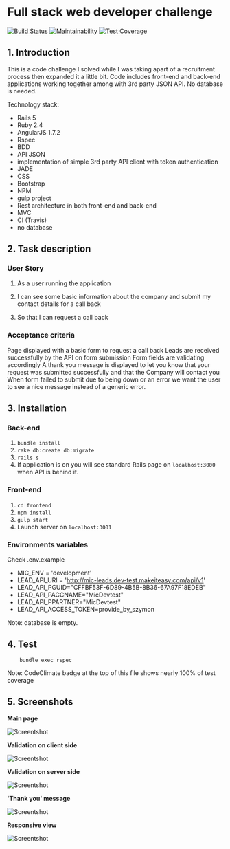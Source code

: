 # Full stack web developer challenge
[![Build Status](https://travis-ci.org/szymon33/mic.svg?branch=master)](https://travis-ci.org/szymon33/mic)
[![Maintainability](https://api.codeclimate.com/v1/badges/48b56fc828cbb16190a4/maintainability)](https://codeclimate.com/github/szymon33/carwaw/maintainability)
[![Test Coverage](https://api.codeclimate.com/v1/badges/48b56fc828cbb16190a4/test_coverage)](https://codeclimate.com/github/szymon33/carwaw/test_coverage)
 
## 1. Introduction

This is a code challenge I solved while I was taking apart of a recruitment process then expanded it a little bit. Code includes front-end and back-end applications working together among with 3rd party JSON API. No database is needed.

Technology stack:

- Rails 5
- Ruby 2.4
- AngularJS 1.7.2
- Rspec
- BDD
- API JSON
- implementation of simple 3rd party API client with token authentication
- JADE
- CSS
- Bootstrap
- NPM
- gulp project
- Rest architecture in both front-end and back-end
- MVC
- CI (Travis)
- no database

## 2. Task description

### User Story
1. As a user running the application

2. I can see some basic information about the company and submit my contact details for a call back

3. So that I can request a call back

### Acceptance criteria
Page displayed with a basic form to request a call back
Leads are received successfully by the API on form submission
Form fields are validating accordingly
A thank you message is displayed to let you know that your request was submitted successfully and that the Company will contact you
When form failed to submit due to being down or an error we want the user to see a nice message instead of a generic error.

## 3. Installation

### Back-end

1. `bundle install`
2. `rake db:create db:migrate`
3. `rails s`
4. If application is on you will see standard Rails page on `localhost:3000` when API is behind it.

### Front-end

1. `cd frontend`
2. `npm install`
3. `gulp start`
4. Launch server on `localhost:3001`

### Environments variables

Check .env.example
- MIC_ENV = 'development'
- LEAD_API_URI = 'http://mic-leads.dev-test.makeiteasy.com/api/v1'
- LEAD_API_PGUID="CFFBF53F-6D89-4B5B-8B36-67A97F18EDEB"
- LEAD_API_PACCNAME="MicDevtest"
- LEAD_API_PPARTNER="MicDevtest"
- LEAD_API_ACCESS_TOKEN=provide_by_szymon

Note: database is empty.

## 4. Test
```
    bundle exec rspec
```

Note: CodeClimate badge at the top of this file shows nearly 100% of test coverage

## 5. Screenshots

**Main page**

![Screentshot](https://raw.github.com/szymon33/mic/master/doc/screenshots/screenshot-1.png)

**Validation on client side**

![Screentshot](https://raw.github.com/szymon33/mic/master/doc/screenshots/screenshot-2.png)

**Validation on server side**

![Screentshot](https://raw.github.com/szymon33/mic/master/doc/screenshots/screenshot-3.png)

**'Thank you' message**

![Screentshot](https://raw.github.com/szymon33/mic/master/doc/screenshots/screenshot-4.png)

**Responsive view**

![Screentshot](https://raw.github.com/szymon33/mic/master/doc/screenshots/screenshot-5.png)
